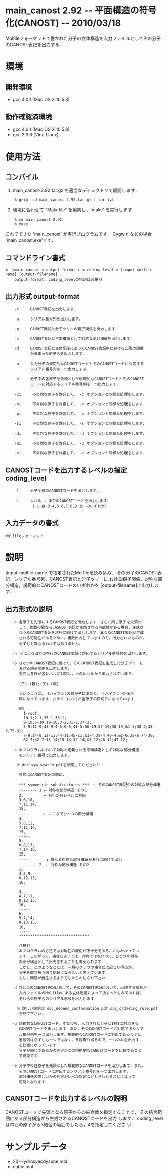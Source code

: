 # main_canost 2.92    -- 平面構造の符号化(CANOST) --          2010/03/18

Molfileフォーマットで書かれた分子の立体構造を入力ファイルとしてその分子のCANOST表記を出力する．

# 環境

## 開発環境

* gcc 4.0.1 (Mac OS X 10.5.8)
    
## 動作確認済環境
* gcc 4.0.1 (Mac OS X 10.5.8)
* gcc 3.3.6 (Vine Linux)

# 使用方法

## コンパイル

1. main_canost-2.92.tar.gz を適当なディレクトリで展開します．

```
    % gzip -cd main_canost-2.92.tar.gz | tar xvf -
```

2. 環境に合わせて "Makefile" を編集し，'make' を実行します．

```
    % cd main_canost-2.92
    % make
```
  これでできた 'main_canost' が実行プログラムです．
  Cygwin などの場合 'main_canost.exe'です．

## コマンドライン書式


```
% ./main_canost < output-format > < coding_level > [input-molfile-name] [output-filename]
    output-format, coding_levelの指定は必要!!
```

## 出力形式 output-format

```
    -c     CANOST表記を出力します．

    -n     シリアル番号列を出力します． 

    -p     CANOST表記と分子ツリーの親子関係を出力します．

    -s     CANOST表記と平面構造として対称な部分構造を出力します．

    -d     CANOST表記と立体配座によってCANOST表記中における出現の順番
           が決まった原子らを出力します．
   
    -u     入力分子の規範的なCANOSTコードとそのCANOSTコードに対応する
           シリアル番号列を一つ出力します．

    -e     分子中の各原子を先頭とした規範的なCANOSTコードとそのCANOST
           コードに対応するシリアル番号列を一つ出力します．

    -ci     不自然な原子を許容して， -c オプションと同様な処理をします．

    -ni     不自然な原子を許容して， -n オプションと同様な処理をします．

    -pi     不自然な原子を許容して， -p オプションと同様な処理をします．

    -si     不自然な原子を許容して， -s オプションと同様な処理をします．

    -di     不自然な原子を許容して， -d オプションと同様な処理をします．
   
    -ui     不自然な原子を許容して， -u オプションと同様な処理をします．

    -ei     不自然な原子を許容して， -e オプションと同様な処理をします．
```

## CANOSTコードを出力するレベルの指定 coding_level

```
     f     分子全体のCANOSTコードを出力します．

     i     レベル i までのCANOSTコードを出力します．
            ( i は 3,4,5,6,7,8,9,10 のいずれか)
```

## 入力データの書式

```
Molfileフォーマット
```

# 説明

   [input-molfile-name]で指定されたMolfileを読み込み，
   その分子のCANOST表記，シリアル番号列，CANOST表記と分子ツリーに
   おける親子関係，対称な部分構造，規範的なCANOSTコードのいずれかを
   [output-filename]に出力します．

## 出力形式の説明

```
   -c 各原子を先頭にするCANOST表記を出力します．さらに同じ原子を先頭と
      して，複数の異なるCASNOST表記が生成される可能性がある場合，生成さ
      れうるCANOST表記を次行に続けて出力します．異なるCANOST表記が生成
      される可能性があるために，複数出力していますので，出力されたものが，
      必ずしも異なるわけではありません．

   -n -cによる出力の各行のCANOST表記に対応するシリアル番号列を出力します．

   -p ひとつのCANOST表記に続けて，そのCANOST表記を生成した分子ツリーに
      おける親子関係を出力します．
      書式は各行が各レベルに対応し，上のレベルから出力されています．
 
      (子)-(親);(子)-(親); 

      というように，-(ハイフン)の前が子にあたり，-(ハイフン)の後が
      親になっています．;(セミコロン)が各原子の区切りになっています．
      
      例)
        1-root
        10-1;2-1;35-1;36-1;
        9-10;5-10;19-10;3-2;31-2;37-2;
        8-9;11-9;43-9;4-5;6-5;41-5;56-19;57-19;58-19;&1-3;30-3;38-3;75-31;
        7-8;14-8;12-11;44-11;45-11;&1-4;39-4;40-4;&2-6;28-6;74-30;
        &2-7;42-7;13-14;15-14;32-14;&3-12;46-12;47-12;

   -s 本プログラムにおいて対称と定義される平面構造として対称な部分構造
      をシリアル番号で出力します．

     ※ doc_sym_search.pdfを参照してください!!!
 
      書式はCANOST表記の前に，
 
      *** symmetric substructures ***  ← そのCANOST表記中の対称な部分構造
      -------- 1 ← 対称な部分構造 その1
      2,         ← 各行が各レベルに対応
      3,6,10,
      7,11,14,
      15,
      -----      ← ここまでひとつの部分構造
      4,
      3,8,12,
      7,11,16,
      15,
      ----- 
      5,
      6,8,13,
      7,14,16,
      15,
      -----       ↓ 異なる対称な部分構造があれば続けて出力
      -------- 2  ← 対称な部分構造 その2 
      1,
      4,5,9,
      8,12,13,
      16,
      ----- 
      3,
      4,7,11,
      8,12,15,
      16,
      ----- 
      6,
      5,7,14,
      8,13,15,
      16,
      ----- 
      ******************************* 

      注意!! 
      本プログラムの方法では対称性の識別が不十分であることもわかってい
      ます．したがって，場合によっては，対称ではないのに，ひとつの対称
      な部分構造として出力されることも考えられます．
      しかし，このようなことは，一般のグラフの場合には起こり得るが，
      分子を取り扱う限り問題にならないと考えています．
      もし，問題が発生するようでしたらおしらせ下さい．

   -d ひとつのCANOST表記に続けて，そのCANOST表記において，出現する順番が
      入力ファイルのMolfileにある立体配座によって決まったものであれば，
      それらの原子らのシリアル番号を出力します．

     ※ 詳しい説明は doc_depend_conformation.pdf,doc_ordering_rule.pdf 
      を見て下さい．

   -u 規範的なCANOSTコード，すなわち，入力された分子と1対1に対応する
      CANOSTコードを出力します．また，そのCANOSTコードに対応するシリア
      ル番号列を一つ出力します．規範的なCANOSTコードに対応するシリアル
      番号列は必ずしも一つではなく，多数有り得るので，一つのみを出力す
      る仕様になっています．
      分子が同じであるかの判定がこの規範的なCANOSTコードを比較すること
      で可能です．

   -e 分子中の各原子を先頭とした規範的なCANOSTコードを出力します．また，
      そのCANOSTコードに対応するシリアル番号列を一つ出力します．
      部分構造の等しいかの判定がレベル指定などと合わせることによって
      可能となります．
```

##  CANSOTコードを出力するレベルの説明

   CANOSTコードで先頭となる原子からの結合数を指定することで，
   その結合範囲にある部分構造から生成されるCANOSTコードを出力
   します．
   coding_levelは中心の原子から3結合の範囲でしたら，4を指定してくださ
   い．  

# サンプルデータ

* 20-Hydroxyecdysone.mol
* cubic.mol
